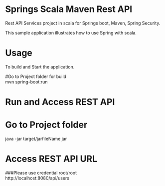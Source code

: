 # Springs Scala  Maven Rest API                                                             
Rest API Services project in scala for Springs boot, Maven, Spring Security.

This sample application illustrates how to use Spring with scala. 

# Usage
To build and Start the application.

#Go to Project folder for build              
mvn spring-boot:run

# Run and Access REST API                                                                                

# Go to Project folder                                                                    
java -jar target/jarfileName.jar                                                                                     

# Access REST API URL                                                 
###Please use credential root/root                                                                                                                  
http://localhost:8080/api/users
